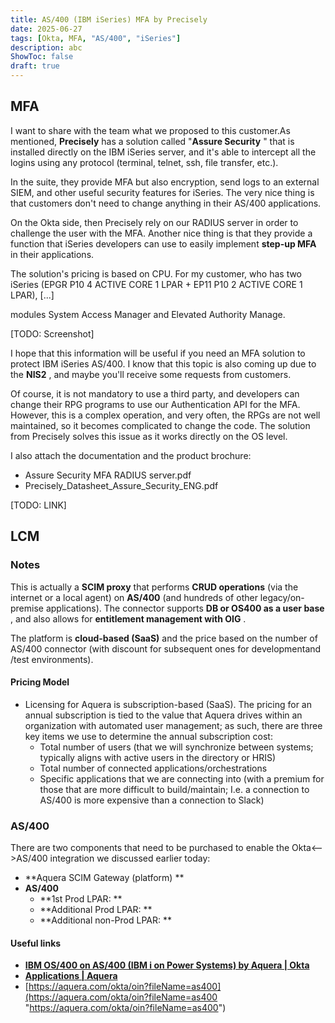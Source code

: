 ```yaml
---
title: AS/400 (IBM iSeries) MFA by Precisely
date: 2025-06-27
tags: [Okta, MFA, "AS/400", "iSeries"]
description: abc
ShowToc: false
draft: true
---
```


## MFA

I want to share with the team what we proposed to this customer.As mentioned, **Precisely** has a solution called "**Assure Security** " that is installed directly on the IBM iSeries server, and it's able to intercept all the logins using any protocol (terminal, telnet, ssh, file transfer, etc.).

In the suite, they provide MFA but also encryption, send logs to an external SIEM, and other useful security features for iSeries. The very nice thing is that customers don't need to change anything in their AS/400 applications.


On the Okta side, then Precisely rely on our RADIUS server in order to challenge the user with the MFA. Another nice thing is that they provide a function that iSeries developers can use to easily implement **step-up MFA** in their applications.

The solution's pricing is based on CPU. For my customer, who has two iSeries (EPGR P10 4 ACTIVE CORE 1 LPAR + EP11 P10 2 ACTIVE CORE 1 LPAR), [...]

modules System Access Manager and  Elevated Authority Manage.

[TODO: Screenshot]

I hope that this information will be useful if you need an MFA solution to protect IBM iSeries AS/400. I know that this topic is also coming up due to the **NIS2** , and maybe you'll receive some requests from customers.

Of course, it is not mandatory to use a third party, and developers can change their RPG programs to use our Authentication API for the MFA. However, this is a complex operation, and very often, the RPGs are not well maintained, so it becomes complicated to change the code. The solution from Precisely solves this issue as it works directly on the OS level.

I also attach the documentation and the product brochure:

* Assure Security MFA RADIUS server.pdf
* Precisely_Datasheet_Assure_Security_ENG.pdf


[TODO: LINK]



## LCM


### Notes

This is actually a **SCIM proxy** that performs **CRUD operations** (via the internet or a local agent) on **AS/400** (and hundreds of other legacy/on-premise applications). The connector supports **DB or OS400 as a user base** , and also allows for **entitlement management with OIG** .

The platform is **cloud-based (SaaS)** and the price based on the number of AS/400 connector (with discount for subsequent ones for developmentand /test environments).


#### Pricing Model

* Licensing for Aquera is subscription-based (SaaS). The pricing for an annual subscription is tied to the value that Aquera drives within an organization with automated user management; as such, there are three key items we use to determine the annual subscription cost:
  * Total number of users (that we will synchronize between systems; typically aligns with active users in the directory or HRIS)
  * Total number of connected applications/orchestrations
  * Specific applications that we are connecting into (with a premium for those that are more difficult to build/maintain; I.e. a connection to AS/400 is more expensive than a connection to Slack)


### AS/400 

There are two components that need to be purchased to enable the Okta<-->AS/400 integration we discussed earlier today:

* **Aquera SCIM Gateway (platform) **
* **AS/400**
  * **1st Prod LPAR:  **
  * **Additional Prod LPAR: **
  * **Additional non-Prod LPAR:  **


#### Useful links

* [**IBM OS/400 on AS/400 (IBM i on Power Systems) by Aquera | Okta**](https://www.okta.com/integrations/ibm-os400-on-as400-ibm-i-on-power-systems-by-aquera/)
* [**Applications | Aquera**](https://aquera.com/applications-provisioning?appName=IBM%20OS/400%20on%20AS/400%20%28IBM%20i%20on%20Power%20Systems%29&imageName=ibmos400)
* [https://aquera.com/okta/oin?fileName=as400](https://aquera.com/okta/oin?fileName=as400 "https://aquera.com/okta/oin?fileName=as400")

